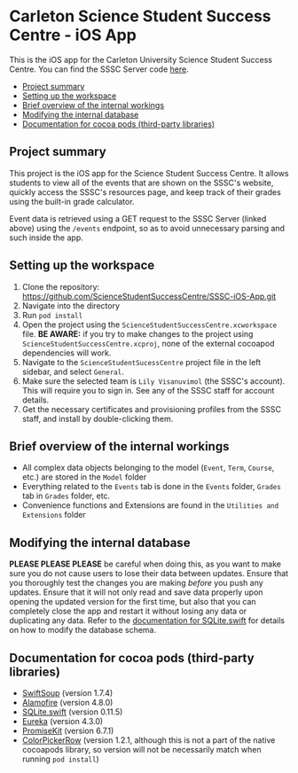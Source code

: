 # <!-- omit in toc --> Carleton Science Student Success Centre - iOS App

This is the iOS app for the Carleton University Science Student Success Centre. You can find the SSSC Server code [here](https://github.com/ScienceStudentSuccessCentre/SSSC-Server).

- [Project summary](#project-summary)
- [Setting up the workspace](#setting-up-the-workspace)
- [Brief overview of the internal workings](#brief-overview-of-the-internal-workings)
- [Modifying the internal database](#modifying-the-internal-database)
- [Documentation for cocoa pods (third-party libraries)](#documentation-for-cocoa-pods-third-party-libraries)

## Project summary

This project is the iOS app for the Science Student Success Centre. It allows students to view all of the events that are shown on the SSSC's website, quickly access the SSSC's resources page, and keep track of their grades using the built-in grade calculator.

Event data is retrieved using a GET request to the SSSC Server (linked above) using the `/events` endpoint, so as to avoid unnecessary parsing and such inside the app.

## Setting up the workspace

1. Clone the repository: https://github.com/ScienceStudentSuccessCentre/SSSC-iOS-App.git
2. Navigate into the directory
3. Run `pod install`
4. Open the project using the `ScienceStudentSuccessCentre.xcworkspace` file. **BE AWARE:** if you try to make changes to the project using `ScienceStudentSuccessCentre.xcproj`, none of the external cocoapod dependencies will work.
5. Navigate to the `ScienceStudentSucessCentre` project file in the left sidebar, and select `General`.
6. Make sure the selected team is `Lily Visanuvimol` (the SSSC's account). This will require you to sign in. See any of the SSSC staff for account details.
7. Get the necessary certificates and provisioning profiles from the SSSC staff, and install by double-clicking them.

## Brief overview of the internal workings

- All complex data objects belonging to the model (`Event`, `Term`, `Course`, etc.) are stored in the `Model` folder
- Everything related to the `Events` tab is done in the `Events` folder, `Grades` tab in `Grades` folder, etc.
- Convenience functions and Extensions are found in the `Utilities and Extensions` folder

## Modifying the internal database

**PLEASE PLEASE PLEASE** be careful when doing this, as you want to make sure you do not cause users to lose their data between updates. Ensure that you thoroughly test the changes you are making *before* you push any updates. Ensure that it will not only read and save data properly upon opening the updated version for the first time, but also that you can completely close the app and restart it without losing any data or duplicating any data. Refer to the [documentation for SQLite.swift](#documentation-for-cocoa-pods-third-party-libraries) for details on how to modify the database schema.

## Documentation for cocoa pods (third-party libraries)

- [SwiftSoup](https://github.com/scinfu/SwiftSoup) (version 1.7.4)
- [Alamofire](https://github.com/Alamofire/Alamofire) (version 4.8.0)
- [SQLite.swift](https://github.com/stephencelis/SQLite.swift) (version 0.11.5)
- [Eureka](https://github.com/xmartlabs/Eureka) (version 4.3.0)
- [PromiseKit](https://github.com/mxcl/PromiseKit) (version 6.7.1)
- [ColorPickerRow](https://github.com/EurekaCommunity/ColorPickerRow) (version 1.2.1, although this is not a part of the native cocoapods library, so version will not be necessarily match when running `pod install`)

